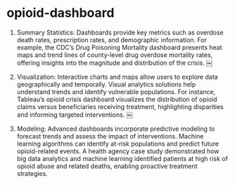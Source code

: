 # opioid-dashboard


1.	Summary Statistics: Dashboards provide key metrics such as overdose death rates, prescription rates, and demographic information. For example, the CDC’s Drug Poisoning Mortality dashboard presents heat maps and trend lines of county-level drug overdose mortality rates, offering insights into the magnitude and distribution of the crisis.  ￼
	
    
2.	Visualization: Interactive charts and maps allow users to explore data geographically and temporally. Visual analytics solutions help understand trends and identify vulnerable populations. For instance, Tableau’s opioid crisis dashboard visualizes the distribution of opioid claims versus beneficiaries receiving treatment, highlighting disparities and informing targeted interventions.  ￼
	
3.	Modeling: Advanced dashboards incorporate predictive modeling to forecast trends and assess the impact of interventions. Machine learning algorithms can identify at-risk populations and predict future opioid-related events. A health agency case study demonstrated how big data analytics and machine learning identified patients at high risk of opioid abuse and related deaths, enabling proactive treatment strategies. 